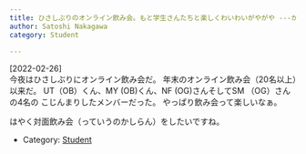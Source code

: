 ```yaml
---
title: ひさしぶりのオンライン飲み会。もと学生さんたちと楽しくわいわいがやがや ---かなり酔っ払ってしまったけど、しあわせ (^^)
author: Satoshi Nakagawa
category: Student

---
```


[2022-02-26]  
 今夜はひさしぶりにオンライン飲み会だ。
年末のオンライン飲み会（20名以上）以来だ。
UT（OB）くん、MY (OB)くん、NF (OG)さんそしてSM （OG）さんの4名の
こじんまりしたメンバーだった。
やっぱり飲み会って楽しいなぁ。

 はやく対面飲み会（っていうのかしらん）をしたいですね。

- Category: [Student](/categories.html#Student)

